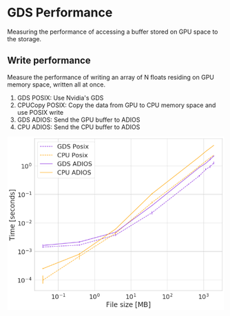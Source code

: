 # GDS Performance

Measuring the performance of accessing a buffer stored on GPU space to the storage.

## Write performance

Measure the performance of writing an array of N floats residing on GPU memory space, written all at once.
1. GDS POSIX: Use Nvidia's GDS
2. CPUCopy POSIX: Copy the data from GPU to CPU memory space and use POSIX write
3. GDS ADIOS: Send the GPU buffer to ADIOS
4. CPU ADIOS: Send the CPU buffer to ADIOS

![Write performance](https://raw.githubusercontent.com/anagainaru/ADIOS2-addons/main/GPUStorage/docs/gds_write_perf.png)
